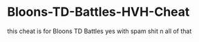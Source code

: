 # Bloons-TD-Battles-HVH-Cheat

this cheat is for Bloons TD Battles yes with spam shit n all of that
